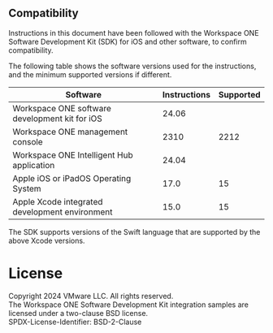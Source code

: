 ## Compatibility
Instructions in this document have been followed with the Workspace ONE Software
Development Kit (SDK) for iOS and other software, to confirm compatibility.

The following table shows the software versions used for the instructions, and
the minimum supported versions if different.

Software                                       | Instructions | Supported |
-----------------------------------------------|--------------|-----------|
Workspace ONE software development kit for iOS | 24.06        |           |
Workspace ONE management console               | 2310         | 2212      |
Workspace ONE Intelligent Hub application      | 24.04        |           |
Apple iOS or iPadOS Operating System           | 17.0         | 15        |
Apple Xcode integrated development environment | 15.0         | 15        |

The SDK supports versions of the Swift language that are supported by the above
Xcode versions.

# License
Copyright 2024 VMware LLC. All rights reserved.  
The Workspace ONE Software Development Kit integration samples are licensed
under a two-clause BSD license.  
SPDX-License-Identifier: BSD-2-Clause
